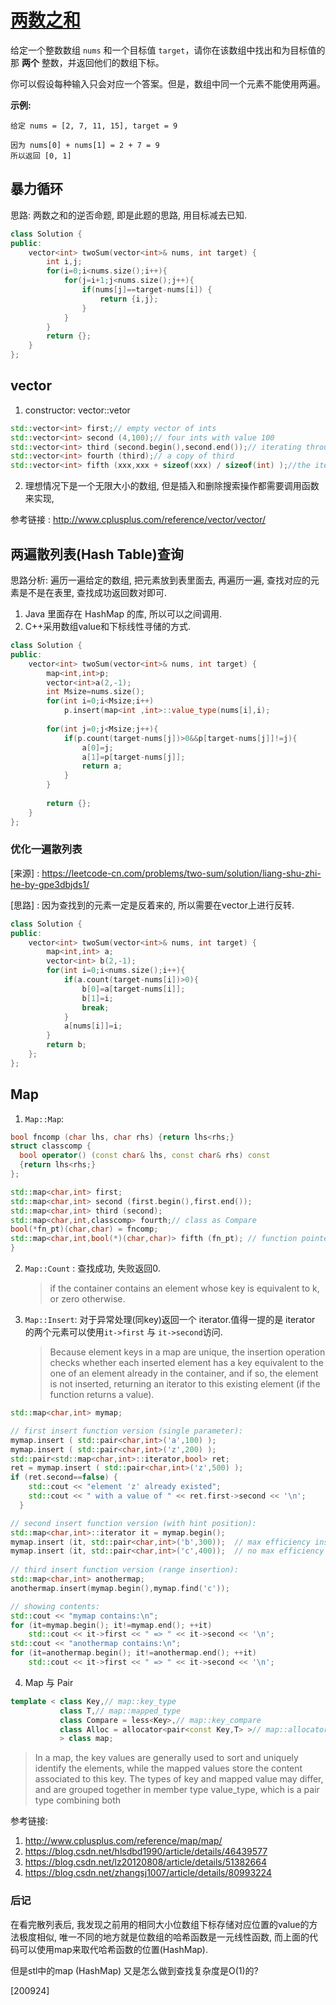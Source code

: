 # [两数之和](https://leetcode-cn.com/problems/two-sum/)

给定一个整数数组 `nums` 和一个目标值 `target`，请你在该数组中找出和为目标值的那 **两个** 整数，并返回他们的数组下标。

你可以假设每种输入只会对应一个答案。但是，数组中同一个元素不能使用两遍。 

**示例:**

```
给定 nums = [2, 7, 11, 15], target = 9

因为 nums[0] + nums[1] = 2 + 7 = 9
所以返回 [0, 1]
```



## 暴力循环

思路: 两数之和的逆否命题,  即是此题的思路, 用目标减去已知.

```cpp
class Solution {
public:
    vector<int> twoSum(vector<int>& nums, int target) {
        int i,j;
        for(i=0;i<nums.size();i++){
            for(j=i+1;j<nums.size();j++){
                if(nums[j]==target-nums[i]) {
                    return {i,j};
                }
            }
        }
        return {};
    }
};
```

## vector

1. constructor: vector::vetor
```cpp
std::vector<int> first;// empty vector of ints
std::vector<int> second (4,100);// four ints with value 100
std::vector<int> third (second.begin(),second.end());// iterating through second
std::vector<int> fourth (third);// a copy of third
std::vector<int> fifth (xxx,xxx + sizeof(xxx) / sizeof(int) );//the iterator constructor can also be used to construct from arrays:
```
2. 理想情况下是一个无限大小的数组, 但是插入和删除搜索操作都需要调用函数来实现, 

参考链接 : http://www.cplusplus.com/reference/vector/vector/

## 两遍散列表(Hash Table)查询

思路分析: 遍历一遍给定的数组, 把元素放到表里面去, 再遍历一遍, 查找对应的元素是不是在表里, 查找成功返回数对即可.

1. Java 里面存在 HashMap 的库, 所以可以之间调用.
2. C++采用数组value和下标线性寻储的方式.

```cpp
class Solution {
public:
    vector<int> twoSum(vector<int>& nums, int target) {
        map<int,int>p;
        vector<int>a(2,-1);
        int Msize=nums.size();
        for(int i=0;i<Msize;i++)
            p.insert(map<int ,int>::value_type(nums[i],i);
        
        for(int j=0;j<Msize;j++){
            if(p.count(target-nums[j])>0&&p[target-nums[j]]!=j){
                a[0]=j;
                a[1]=p[target-nums[j]];
                return a;
            }
        }
        
        return {};
    }
};
```

### 优化一遍散列表

[来源] : https://leetcode-cn.com/problems/two-sum/solution/liang-shu-zhi-he-by-gpe3dbjds1/

[思路] : 因为查找到的元素一定是反着来的, 所以需要在vector上进行反转.

```cpp
class Solution {
public:
    vector<int> twoSum(vector<int>& nums, int target) {
        map<int,int> a;
        vector<int> b(2,-1);
        for(int i=0;i<nums.size();i++){
            if(a.count(target-nums[i])>0){
                b[0]=a[target-nums[i]];
                b[1]=i;
                break;
            }
            a[nums[i]]=i;
        }
        return b;
    };
};
```

## Map

1. `Map::Map`: 

```cpp
bool fncomp (char lhs, char rhs) {return lhs<rhs;}
struct classcomp {
  bool operator() (const char& lhs, const char& rhs) const
  {return lhs<rhs;}
};

std::map<char,int> first;
std::map<char,int> second (first.begin(),first.end());
std::map<char,int> third (second);
std::map<char,int,classcomp> fourth;// class as Compare
bool(*fn_pt)(char,char) = fncomp;
std::map<char,int,bool(*)(char,char)> fifth (fn_pt); // function pointer as Compare
} 
```

2. `Map::Count` : 查找成功, 失败返回0.
    >  if the container contains an element whose key is equivalent to k, or zero otherwise.

3. `Map::Insert`: 对于异常处理(同key)返回一个 iterator.值得一提的是 iterator 的两个元素可以使用`it->first` 与 `it->second`访问.
   > Because element keys in a map are unique, the insertion operation checks whether each inserted element has a key equivalent to the one of an element already in the container, and if so, the element is not inserted, returning an iterator to this existing element (if the function returns a value).
```cpp
std::map<char,int> mymap;

// first insert function version (single parameter):
mymap.insert ( std::pair<char,int>('a',100) );
mymap.insert ( std::pair<char,int>('z',200) );
std::pair<std::map<char,int>::iterator,bool> ret;
ret = mymap.insert ( std::pair<char,int>('z',500) );
if (ret.second==false) {
    std::cout << "element 'z' already existed";
    std::cout << " with a value of " << ret.first->second << '\n';
  }

// second insert function version (with hint position):
std::map<char,int>::iterator it = mymap.begin();
mymap.insert (it, std::pair<char,int>('b',300));  // max efficiency inserting
mymap.insert (it, std::pair<char,int>('c',400));  // no max efficiency inserting
  
// third insert function version (range insertion):
std::map<char,int> anothermap;
anothermap.insert(mymap.begin(),mymap.find('c'));

// showing contents:
std::cout << "mymap contains:\n";
for (it=mymap.begin(); it!=mymap.end(); ++it)
    std::cout << it->first << " => " << it->second << '\n';
std::cout << "anothermap contains:\n";
for (it=anothermap.begin(); it!=anothermap.end(); ++it)
    std::cout << it->first << " => " << it->second << '\n';
```

4. Map 与 Pair

```cpp
template < class Key,// map::key_type
           class T,// map::mapped_type
           class Compare = less<Key>,// map::key_compare
           class Alloc = allocator<pair<const Key,T> >// map::allocator_type
           > class map;
```

> In a map, the key values are generally used to sort and uniquely identify the elements, while the mapped values store the content associated to this key. The types of key and mapped value may differ, and are grouped together in member type value_type, which is a pair type combining both


参考链接: 

1. http://www.cplusplus.com/reference/map/map/
2. https://blog.csdn.net/hlsdbd1990/article/details/46439577
3. https://blog.csdn.net/lz20120808/article/details/51382664
4. https://blog.csdn.net/zhangsj1007/article/details/80993224

### 后记

在看完散列表后, 我发现之前用的相同大小位数组下标存储对应位置的value的方法极度相似, 唯一不同的地方就是位数组的哈希函数是一元线性函数, 而上面的代码可以使用map来取代哈希函数的位置(HashMap).

但是stl中的map (HashMap) 又是怎么做到查找复杂度是O(1)的?

[200924]